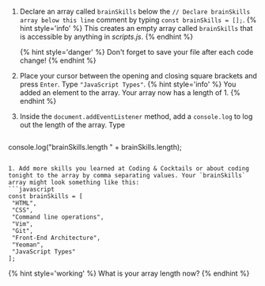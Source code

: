 1. Declare an array called `brainSkills` below the `// Declare brainSkills array below this line` comment by typing `const brainSkills = [];`. 
   {% hint style='info' %}
This creates an empty array called `brainSkills` that is accessible by anything in _scripts.js_.
   {% endhint %}  

   {% hint style='danger' %}
Don't forget to save your file after each code change!
   {% endhint %}

1. Place your cursor between the opening and closing square brackets and press `Enter`. Type `"JavaScript Types"`. 
   {% hint style='info' %}
You added an element to the array. Your array now has a length of 1.
   {% endhint %}  

1. Inside the `document.addEventListener` method, add a `console.log` to log out the length of the array. Type
   ```javascript
console.log("brainSkills.length " + brainSkills.length);
   ```

1. Add more skills you learned at Coding & Cocktails or about coding tonight to the array by comma separating values. Your `brainSkills` array might look something like this:
   ```javascript
const brainSkills = [
	"HTML",
	"CSS",
	"Command line operations",
	"Vim",
	"Git",
	"Front-End Architecture",
	"Yeoman",
    "JavaScript Types"
];
   ```
   {% hint style='working' %}
What is your array length now?
   {% endhint %}  
